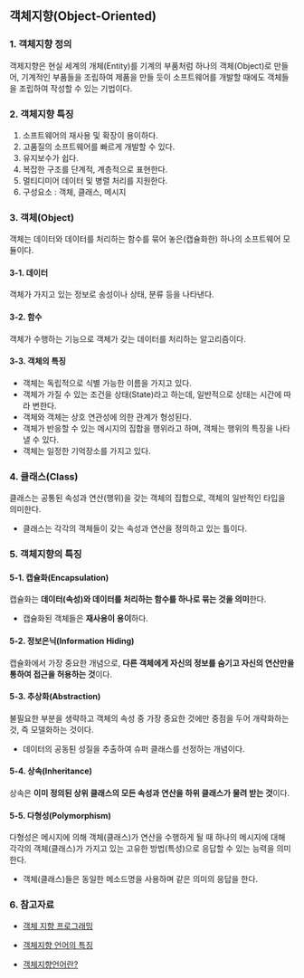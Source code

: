 ## 객체지향(Object-Oriented)

### 1. 객체지향 정의

객제지향은 현실 세계의 개체(Entity)를 기계의 부품처럼 하나의 객체(Object)로 만들어, 기계적인 부품들을 조립하여 제품을 만들 듯이 소프트웨어를 개발할 때에도 객체들을 조립하여 작성할 수 있는 기법이다.

### 2. 객체지향 특징

1. 소프트웨어의 재사용 및 확장이 용이하다.
2. 고품질의 소프트웨어를 빠르게 개발할 수 있다.
3. 유지보수가 쉽다.
4. 복잡한 구조를 단계적, 계층적으로 표현한다.
5. 멀티디미어 데이터 및 병렬 처리를 지원한다.
6. 구성요소 : 객체, 클래스, 메시지

### 3. 객체(Object)

객체는 데이터와 데이터를 처리하는 함수를 묶어 놓은(캡슐화한) 하나의 소프트웨어 모듈이다.

#### 3-1. 데이터

객체가 가지고 있는 정보로 송성이나 상태, 분류 등을 나타낸다.

#### 3-2. 함수

객체가 수행하는 기능으로 객체가 갖는 데이터를 처리하는 알고리즘이다.

#### 3-3. 객체의 특징

- 객체는 독립적으로 식별 가능한 이름을 가지고 있다.
- 객체가 가질 수 있는 조건을 상태(State)라고 하는데, 일반적으로 상태는 시간에 따라 변한다.
- 객체와 객체는 상호 연관성에 의한 관계가 형성된다.
- 객체가 반응할 수 있는 메시지의 집합을 행위라고 하며, 객체는 행위의 특징을 나타낼 수 있다.
- 객체는 일정한 기억장소를 가지고 있다.

### 4. 클래스(Class)

클래스는 공통된 속성과 연산(행위)을 갖는 객체의 집합으로, 객체의 일반적인 타입을 의미한다.

- 클래스는 각각의 객체들이 갖는 속성과 연산을 정의하고 있는 틀이다.

### 5. 객체지향의 특징

#### 5-1. 캡슐화(Encapsulation)

캡슐화는 **데이터(속성)와 데이터를 처리하는 함수를 하나로 묶는 것을 의미**한다.

- 캡슐화된 객체들은 **재사용이 용이**하다.

#### 5-2. 정보은닉(Information Hiding)

캡슐화에서 가장 중요한 개념으로, **다른 객체에게 자신의 정보를 숨기고 자신의 연산만을 통하여 접근을 허용하는 것**이다.

#### 5-3. 추상화(Abstraction)

불필요한 부분을 생략하고 객체의 속성 중 가장 중요한 것에만 중점을 두어 개략화하는 것, 즉 모델화하는 것이다.

- 데이터의 공동퇸 성질을 추출하여 슈퍼 클래스를 선정하는 개념이다.

#### 5-4. 상속(Inheritance)

상속은 **이미 정의된 상위 클래스의 모든 속성과 연산을 하위 클래스가 물려 받는 것**이다.

#### 5-5. 다형성(Polymorphism)

다형성은 메시지에 의해 객체(클래스)가 연산을 수행하게 될 때 하나의 메시지에 대해 각각의 객체(클래스)가 가지고 있는 고유한 방법(특성)으로 응답할 수 있는 능력을 의미한다.

- 객체(클래스)들은 동일한 메소드명을 사용하며 같은 의미의 응답을 한다.

### 6. 참고자료

- [객체 지향 프로그래밍](https://ko.wikipedia.org/wiki/%EA%B0%9D%EC%B2%B4_%EC%A7%80%ED%96%A5_%ED%94%84%EB%A1%9C%EA%B7%B8%EB%9E%98%EB%B0%8D)

- [객체지향 언어의 특징](https://velog.io/@jonah/%EA%B0%9D%EC%B2%B4%EC%A7%80%ED%96%A5-%EC%96%B8%EC%96%B4%EC%9D%98-%ED%8A%B9%EC%A7%95)

- [객체지향언어란?](https://radait.tistory.com/4)